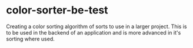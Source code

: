 # color-sorter-be-test

Creating a color sorting algorithm of sorts to use in a larger project. This is to be used in the backend of an application and is more advanced in it's sorting where used.
